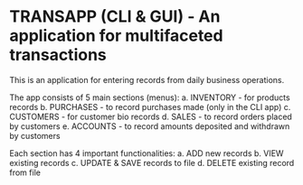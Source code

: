 # TRANSAPP (CLI & GUI) - An application for multifaceted transactions

This is an application for entering records from daily business operations. 

The app consists of 5 main sections (menus): 
a. INVENTORY - for products records
b. PURCHASES - to record purchases made (only in the CLI app)
c. CUSTOMERS - for customer bio records
d. SALES - to record orders placed by customers
e. ACCOUNTS - to record amounts deposited and withdrawn by customers

Each section has 4 important functionalities:
a. ADD new records
b. VIEW existing records
c. UPDATE & SAVE records to file
d. DELETE existing record from file
